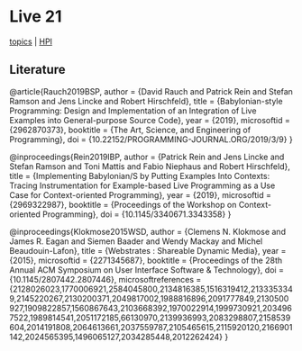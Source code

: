 # Live 21 

[topics](Live21_Topics.pdf) | [HPI](https://hpi.de/studium/im-studium/lehrveranstaltungen/it-systems-engineering-ma/lehrveranstaltung/sose-21-3179-live-programming.html)

<script>
var container = lively.query(this, "lively-container")
var url = container.getDir() + "/Live21_Topics.txt"

var value;
(async () => {
  value = await fetch(url).then(r => r.text())
  var topics =  value.split("\n")
    .filter(ea => ea.match("Topic: "))
    .map(ea => ea.replace(/[0-9]\/[0-9]/,"")).uniq().sort()
    
  return <ul>{...
    topics.map(ea => <li>{ea}</li>)
  }</ul>
})()

</script>


## Literature

<lively-bibtex>

@article{Rauch2019BSP,
    author = {David Rauch and Patrick Rein and Stefan Ramson and Jens Lincke and Robert Hirschfeld},
    title = {Babylonian-style Programming: Design and Implementation of an Integration of Live Examples into General-purpose Source Code},
    year = {2019},
    microsoftid = {2962870373},
    booktitle = {The Art, Science, and Engineering of Programming},
    doi = {10.22152/PROGRAMMING-JOURNAL.ORG/2019/3/9}
}

@inproceedings{Rein2019IBP,
    author = {Patrick Rein and Jens Lincke and Stefan Ramson and Toni Mattis and Fabio Niephaus and Robert Hirschfeld},
    title = {Implementing Babylonian/S by Putting Examples Into Contexts: Tracing Instrumentation for Example-based Live Programming as a Use Case for Context-oriented Programming},
    year = {2019},
    microsoftid = {2969322987},
    booktitle = {Proceedings of the Workshop on Context-oriented Programming},
    doi = {10.1145/3340671.3343358}
}

@inproceedings{Klokmose2015WSD,
    author = {Clemens N. Klokmose and James R. Eagan and Siemen Baader and Wendy Mackay and Michel Beaudouin-Lafon},
    title = {Webstrates : Shareable Dynamic Media},
    year = {2015},
    microsoftid = {2271345687},
    booktitle = {Proceedings of the 28th Annual ACM Symposium on User Interface Software & Technology},
    doi = {10.1145/2807442.2807446},
    microsoftreferences = {2128026023,1770006921,2584045800,2134816385,1516319412,2133353349,2145220267,2130200371,2049817002,1988816896,2091777849,2130500927,1909822857,1560867643,2103668392,1970022914,1999730921,2034967522,1989814541,2051172185,66130970,2139936993,2083298807,2158539604,2014191808,2064613661,2037559787,2105465615,2115920120,2166901142,2024565395,1496065127,2034285448,2012262424}
}    
    
</lively-bibtex>